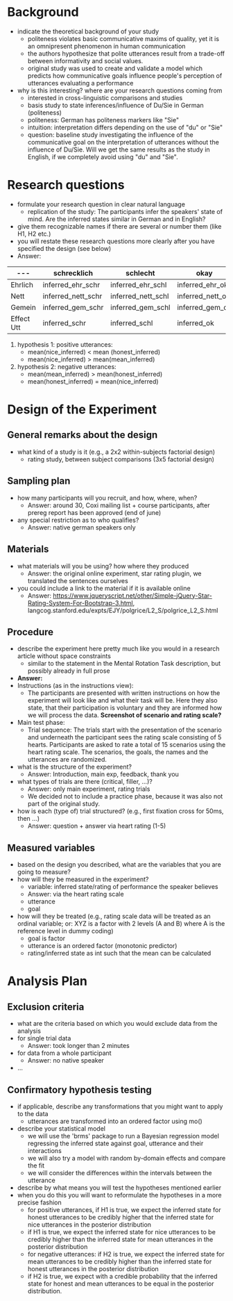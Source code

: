 # Background

- indicate the theoretical background of your study
    - politeness violates basic communicative maxims of quality, yet it is an omnipresent phenomenon in human communication  
    - the authors hypothesize that polite utterances result from a trade-off between informativity and social values.
    - original study was used to create and validate a model which predicts how communicative goals influence people's perception of utterances evaluating a performance
- why is this interesting? where are your research questions coming from
    - interested in cross-linguistic comparisons and studies
    - basis study to state inferences/influence of Du/Sie in German (politeness)
    - politeness: German has politeness markers like "Sie"
    - intuition: interpretation differs depending on the use of "du" or "Sie"
    - question: baseline study investigating the influence of the communicative goal on the interpretation of utterances without the influence of Du/Sie. Will we get the same results as the study in English, if we completely avoid using "du" and "Sie".

# Research questions

- formulate your research question in clear natural language
    - replication of the study: The participants infer the speakers' state of mind. Are the inferred states similar in German and in English?
- give them recognizable names if there are several or number them (like H1, H2 etc.)
- you will restate these research questions more clearly after you have specified the design (see below)
- Answer:

---|schrecklich|schlecht|okay|gut|hervorragend|Effect Goal
---|----------|------|------|---|-----|---
Ehrlich|inferred_ehr_schr|inferred_ehr_schl|inferred_ehr_ok|inferred_ehr_gut|inferred_ehr_herv|inferred_ehr
Nett|inferred_nett_schr|inferred_nett_schl|inferred_nett_ok|inferred_nett_gut|inferred_nett_herv|inferred_nett
Gemein|inferred_gem_schr|inferred_gem_schl|inferred_gem_ok|inferred_gem_gut|inferred_gem_herv|inferred_gem
Effect Utt|inferred_schr|inferred_schl|inferred_ok|inferred_gut|inferred_herv

1. hypothesis 1: positive utterances:
    - mean(nice_inferred) < mean (honest_inferred)
    - mean(nice_inferred) > mean(mean_inferred)
2. hypothesis 2: negative utterances:
    - mean(mean_inferred) > mean(honest_inferred)
    - mean(honest_inferred) = mean(nice_inferred)

# Design of the Experiment

## General remarks about the design

- what kind of a study is it (e.g., a 2x2 within-subjects factorial design)
    - rating study, between subject comparisons (3x5 factorial design)

## Sampling plan

- how many participants will you recruit, and how, where, when?
    - Answer: around 30, Coxi mailing list + course participants, after prereg report has been approved (end of june)
- any special restriction as to who qualifies?
    - Answer: native german speakers only

## Materials

- what materials will you be using? how where they produced
    - Answer: the original online experiment, star rating plugin, we translated the sentences ourselves
- you could include a link to the material if it is available online
    - Answer: https://www.jqueryscript.net/other/Simple-jQuery-Star-Rating-System-For-Bootstrap-3.html, langcog.stanford.edu/expts/EJY/polgrice/L2_S/polgrice_L2_S.html

## Procedure

- describe the experiment here pretty much like you would in a research article without space constraints
    - similar to the statement in the Mental Rotation Task description, but possibly already in full prose
- **Answer:**
- Instructions (as in the instructions view):
    - The participants are presented with written instructions on how the experiment will look like and what their task will be. Here they also state, that their participation is voluntary and they are informed how we will process the data. **Screenshot of scenario and rating scale?**
- Main test phase:
    - Trial sequence: The trials start with the presentation of the scenario and underneath the participant sees the rating scale consisting of 5 hearts. Participants are asked to rate a total of 15 scenarios using the heart rating scale. The scenarios, the goals, the names and the utterances are randomized.
- what is the structure of the experiment?
    - Answer: Introduction, main exp, feedback, thank you
- what types of trials are there (critical, filler, ...)?
    - Answer: only main experiment, rating trials
    - We decided not to include a practice phase, because it was also not part of the original study.
- how is each (type of) trial structured? (e.g., first fixation cross for 50ms, then ...)
    - Answer: question + answer via heart rating (1-5)

## Measured variables

- based on the design you described, what are the variables that you are going to measure?
- how will they be measured in the experiment?
    - variable: inferred state/rating of performance the speaker believes
    - Answer: via the heart rating scale
    - utterance
    - goal
- how will they be treated (e.g., rating scale data will be treated as an ordinal variable; or: XYZ is a factor with 2 levels (A and B) where A is the reference level in dummy coding)
    - goal is factor
    - utterance is an ordered factor (monotonic predictor)
    - rating/inferred state as int such that the mean can be calculated


# Analysis Plan

## Exclusion criteria

- what are the criteria based on which you would exclude data from the analysis
- for single trial data
    - Answer: took longer than 2 minutes
- for data from a whole participant
    - Answer: no native speaker
- ...

## Confirmatory hypothesis testing

- if applicable, describe any transformations that you might want to apply to the data
  - utterances are transformed into an ordered factor using mo()
- describe your statistical model
  - we will use the 'brms' package to run a Bayesian regression model regressing the inferred state against goal, utterance and their interactions
  - we will also try a model with random by-domain effects and compare the fit
  - we will consider the differences within the intervals between the utterance
- describe by what means you will test the hypotheses mentioned earlier
- when you do this you will want to reformulate the hypotheses in a more precise fashion
  - for positive utterances, if H1 is true, we expect the inferred state for honest utterances to be credibly higher that the inferred state for nice utterances in the posterior distribution
  - if H1 is true, we expect the inferred state for nice utterances to be credibly higher than the inferred state for mean utterances in the posterior distribution
  - for negative utterances: if H2 is true, we expect the inferred state for mean utterances to be credibly higher than the inferred state for honest utterances in the posterior distribution
  - if H2 is true, we expect with a credible probability that the inferred state for honest and mean utterances to be equal in the posterior distribution.
